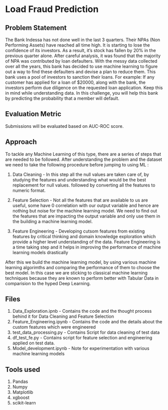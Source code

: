 # Load Fraud Prediction 

## Problem Statement 

The Bank Indessa has not done well in the last 3 quarters. Their NPAs (Non Performing Assets)
have reached all time high. It is starting to lose the confidence of its investors. As a result, it’s stock
has fallen by 20% in the previous quarter alone.
After careful analysis, it was found that the majority of NPA was contributed by loan defaulters. With
the messy data collected over all the years, this bank has decided to use machine learning to figure
out a way to find these defaulters and devise a plan to reduce them.
This bank uses a pool of investors to sanction their loans. For example: If any customer has applied
for a loan of $20000, along with the bank, the investors perform due diligence on the requested loan
application. Keep this in mind while understanding data.
In this challenge, you will help this bank by predicting the probability that a member will default.

## Evaluation Metric 

Submissions will be evaluated based on AUC-ROC score.

## Approach 

To tackle any Machine Learning of this type, there are a series of steps that are needed to be followed. After understanding the problem and the dataset we need to take the following procedure before jumping to using ML :

1. Data Cleaning - In this step all the null values are taken care of, by studying the features and understanding what would be the best replacement for null values. followed by converting all the features to numeric format. 

2. Feature Selection - Not all the features that are available to us are useful, some have 0 correlation with our output variable and hence are nothing but noise for the machine learning model. We need to find out the features that are impacting the output variable and only use them in the building a machine learning model. 

3. Feature Engineering - Developing cutsom features from existing features by critical thinking and domain knowledge exploration which provide a higher level understanding of the data. Feature Engineering is a time taking step and it helps in improving the performance of machine learning models drastically 


After this we build the machine learning model, by using various machine learning algorimths and comparing the performance of them to choose the best model. 
In this case we are sticking to classical machine learning techniques because they are known to perform better with Tabular Data in comparision to the hyped Deep Learning. 


## Files 
1. Data_Exploration.ipnb - Contains the code and the thought process behind it for Data Cleaning and Feature Selection 
2. Feature_Engineering.ipynb - Contains the code and the details about the custom features which were engineered 
3. test_data_processing.py - Contains Script for data cleaning of test data 
4. df_test_fe.py - Contains script for feature selection and engineering applied on test data. 
5. Model_development.ipynb - Note for experimentation with various machine learning models 

## Tools used 

1. Pandas 
2. Numpy
3. Matplotlib
4. xgboost
5. scikit-learn 

